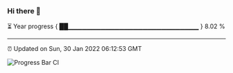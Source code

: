 ### Hi there 👋

⏳ Year progress { ██▁▁▁▁▁▁▁▁▁▁▁▁▁▁▁▁▁▁▁▁▁▁▁▁▁▁▁▁ } 8.02 %

---

⏰ Updated on Sun, 30 Jan 2022 06:12:53 GMT

![Progress Bar CI](https://github.com/liununu/liununu/workflows/Progress%20Bar%20CI/badge.svg)

